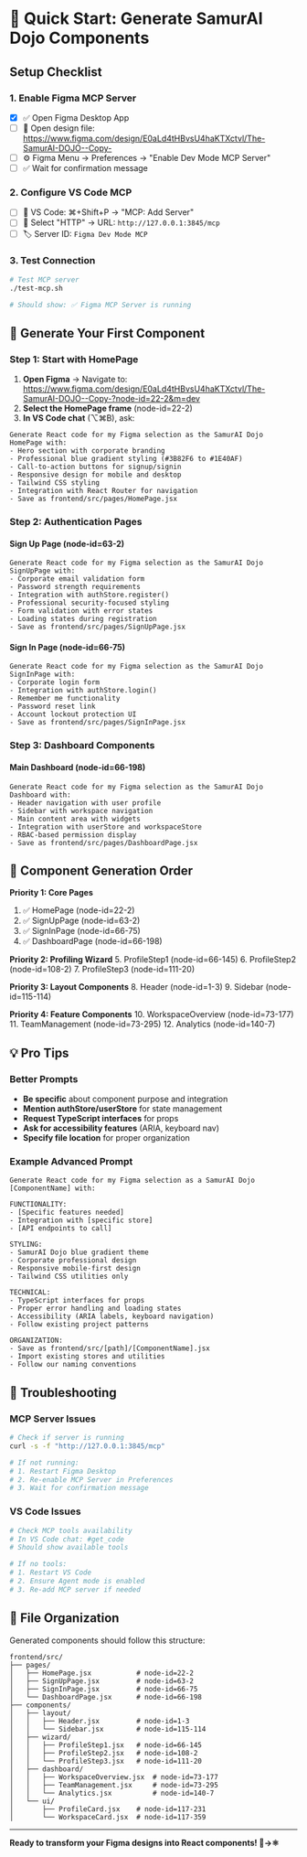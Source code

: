 # 🚀 Quick Start: Generate SamurAI Dojo Components

## Setup Checklist

### 1. Enable Figma MCP Server
- [x] ✅ Open Figma Desktop App
- [ ] 📂 Open design file: https://www.figma.com/design/E0aLd4tHBvsU4haKTXctvl/The-SamurAI-DOJO--Copy-
- [ ] ⚙️ Figma Menu → Preferences → "Enable Dev Mode MCP Server"
- [ ] ✅ Wait for confirmation message

### 2. Configure VS Code MCP
- [ ] 🔗 VS Code: ⌘+Shift+P → "MCP: Add Server"
- [ ] 📡 Select "HTTP" → URL: `http://127.0.0.1:3845/mcp`
- [ ] 🏷️ Server ID: `Figma Dev Mode MCP`

### 3. Test Connection
```bash
# Test MCP server
./test-mcp.sh

# Should show: ✅ Figma MCP Server is running
```

## 🎯 Generate Your First Component

### Step 1: Start with HomePage
1. **Open Figma** → Navigate to: https://www.figma.com/design/E0aLd4tHBvsU4haKTXctvl/The-SamurAI-DOJO--Copy-?node-id=22-2&m=dev
2. **Select the HomePage frame** (node-id=22-2)
3. **In VS Code chat** (⌥⌘B), ask:

```
Generate React code for my Figma selection as the SamurAI Dojo HomePage with:
- Hero section with corporate branding
- Professional blue gradient styling (#3B82F6 to #1E40AF)
- Call-to-action buttons for signup/signin
- Responsive design for mobile and desktop
- Tailwind CSS styling
- Integration with React Router for navigation
- Save as frontend/src/pages/HomePage.jsx
```

### Step 2: Authentication Pages

#### Sign Up Page (node-id=63-2)
```
Generate React code for my Figma selection as the SamurAI Dojo SignUpPage with:
- Corporate email validation form
- Password strength requirements
- Integration with authStore.register()
- Professional security-focused styling
- Form validation with error states
- Loading states during registration
- Save as frontend/src/pages/SignUpPage.jsx
```

#### Sign In Page (node-id=66-75)
```
Generate React code for my Figma selection as the SamurAI Dojo SignInPage with:
- Corporate login form
- Integration with authStore.login()
- Remember me functionality
- Password reset link
- Account lockout protection UI
- Save as frontend/src/pages/SignInPage.jsx
```

### Step 3: Dashboard Components

#### Main Dashboard (node-id=66-198)
```
Generate React code for my Figma selection as the SamurAI Dojo Dashboard with:
- Header navigation with user profile
- Sidebar with workspace navigation
- Main content area with widgets
- Integration with userStore and workspaceStore
- RBAC-based permission display
- Save as frontend/src/pages/DashboardPage.jsx
```

## 🎨 Component Generation Order

**Priority 1: Core Pages**
1. ✅ HomePage (node-id=22-2)
2. ✅ SignUpPage (node-id=63-2)  
3. ✅ SignInPage (node-id=66-75)
4. ✅ DashboardPage (node-id=66-198)

**Priority 2: Profiling Wizard**
5. ProfileStep1 (node-id=66-145)
6. ProfileStep2 (node-id=108-2)
7. ProfileStep3 (node-id=111-20)

**Priority 3: Layout Components**
8. Header (node-id=1-3)
9. Sidebar (node-id=115-114)

**Priority 4: Feature Components**
10. WorkspaceOverview (node-id=73-177)
11. TeamManagement (node-id=73-295)
12. Analytics (node-id=140-7)

## 💡 Pro Tips

### Better Prompts
- **Be specific** about component purpose and integration
- **Mention authStore/userStore** for state management
- **Request TypeScript interfaces** for props
- **Ask for accessibility features** (ARIA, keyboard nav)
- **Specify file location** for proper organization

### Example Advanced Prompt
```
Generate React code for my Figma selection as a SamurAI Dojo [ComponentName] with:

FUNCTIONALITY:
- [Specific features needed]
- Integration with [specific store]
- [API endpoints to call]

STYLING:
- SamurAI Dojo blue gradient theme
- Corporate professional design
- Responsive mobile-first design
- Tailwind CSS utilities only

TECHNICAL:
- TypeScript interfaces for props
- Proper error handling and loading states
- Accessibility (ARIA labels, keyboard navigation)
- Follow existing project patterns

ORGANIZATION:
- Save as frontend/src/[path]/[ComponentName].jsx
- Import existing stores and utilities
- Follow our naming conventions
```

## 🔧 Troubleshooting

### MCP Server Issues
```bash
# Check if server is running
curl -s -f "http://127.0.0.1:3845/mcp"

# If not running:
# 1. Restart Figma Desktop
# 2. Re-enable MCP Server in Preferences
# 3. Wait for confirmation message
```

### VS Code Issues
```bash
# Check MCP tools availability
# In VS Code chat: #get_code
# Should show available tools

# If no tools:
# 1. Restart VS Code
# 2. Ensure Agent mode is enabled
# 3. Re-add MCP server if needed
```

## 📁 File Organization

Generated components should follow this structure:
```
frontend/src/
├── pages/
│   ├── HomePage.jsx           # node-id=22-2
│   ├── SignUpPage.jsx         # node-id=63-2
│   ├── SignInPage.jsx         # node-id=66-75
│   └── DashboardPage.jsx      # node-id=66-198
├── components/
│   ├── layout/
│   │   ├── Header.jsx         # node-id=1-3
│   │   └── Sidebar.jsx        # node-id=115-114
│   ├── wizard/
│   │   ├── ProfileStep1.jsx   # node-id=66-145
│   │   ├── ProfileStep2.jsx   # node-id=108-2
│   │   └── ProfileStep3.jsx   # node-id=111-20
│   ├── dashboard/
│   │   ├── WorkspaceOverview.jsx  # node-id=73-177
│   │   ├── TeamManagement.jsx     # node-id=73-295
│   │   └── Analytics.jsx          # node-id=140-7
│   └── ui/
│       ├── ProfileCard.jsx    # node-id=117-231
│       └── WorkspaceCard.jsx  # node-id=117-359
```

---

**Ready to transform your Figma designs into React components! 🎨→⚛️**

